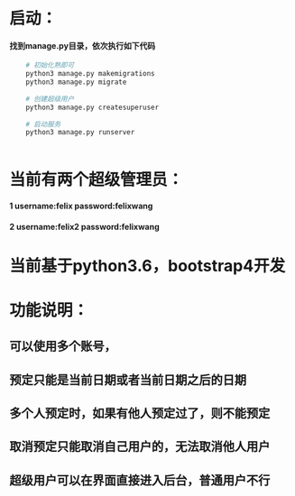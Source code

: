 # 启动：
#### 找到manage.py目录，依次执行如下代码
```python
    # 初始化熟即可
    python3 manage.py makemigrations
    python3 manage.py migrate
    
    # 创建超级用户
    python3 manage.py createsuperuser
    
    # 启动服务
    python3 manage.py runserver
    
```
# 当前有两个超级管理员：
#### 1 username:felix   password:felixwang
#### 2 username:felix2  password:felixwang
# 当前基于python3.6，bootstrap4开发

# 功能说明：
## 可以使用多个账号，
## 预定只能是当前日期或者当前日期之后的日期
## 多个人预定时，如果有他人预定过了，则不能预定
## 取消预定只能取消自己用户的，无法取消他人用户
## 超级用户可以在界面直接进入后台，普通用户不行
